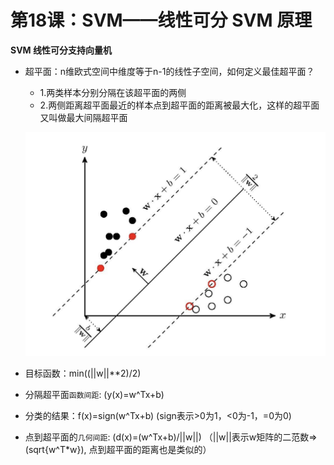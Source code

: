 # 第18课：SVM——线性可分 SVM 原理

**SVM 线性可分支持向量机**

* 超平面：n维欧式空间中维度等于n-1的线性子空间，如何定义最佳超平面？

  * 1.两类样本分别分隔在该超平面的两侧
  * 2.两侧距离超平面最近的样本点到超平面的距离被最大化，这样的超平面又叫做最大间隔超平面

  ![image-20181226110421462](../img/image-20181226110421462.png)

* 目标函数：min((||w||**2)/2)

* 分隔超平面`函数间距`:  (y(x)=w^Tx+b)

* 分类的结果：f(x)=sign(w^Tx+b) (sign表示>0为1，<0为-1，=0为0) 
* 点到超平面的`几何间距`: (d(x)=(w^Tx+b)/||w||\)  （||w||表示w矩阵的二范数=> \(sqrt{w^T*w}), 点到超平面的距离也是类似的）


